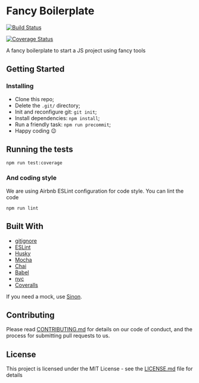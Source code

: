 # Fancy Boilerplate

[![Build Status](https://travis-ci.org/dayanyrec/fancy-boilerplate.svg?branch=master)](https://travis-ci.org/dayanyrec/fancy-boilerplate)

[![Coverage Status](https://coveralls.io/repos/github/dayanyrec/fancy-boilerplate/badge.svg?branch=master)](https://coveralls.io/github/dayanyrec/fancy-boilerplate?branch=master)

A fancy boilerplate to start a JS project using fancy tools

## Getting Started

### Installing

- Clone this repo;
- Delete the `.git/` directory;
- Init and reconfigure git: `git init`;
- Install dependencies: `npm install`;
- Run a friendly task: `npm run precommit`;
- Happy coding :wink:

## Running the tests

```
npm run test:coverage
```

### And coding style

We are using Airbnb ESLint configuration for code style. You can lint the code

```
npm run lint
```

## Built With

- [gitignore](https://github.com/msfeldstein/gitignore)
- [ESLint](https://eslint.org/)
- [Husky](https://github.com/typicode/husky)
- [Mocha](https://mochajs.org/)
- [Chai](http://chaijs.com/)
- [Babel](https://babeljs.io/)
- [nyc](https://github.com/istanbuljs/nyc)
- [Coveralls](https://coveralls.io/)

If you need a mock, use [Sinon](http://sinonjs.org/).

## Contributing

Please read [CONTRIBUTING.md](CONTRIBUTING.md) for details on our code of conduct, and the process for submitting pull requests to us.


## License

This project is licensed under the MIT License - see the [LICENSE.md](LICENSE.md) file for details
